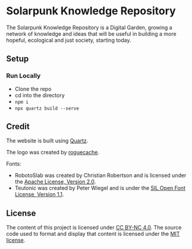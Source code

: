 # Solarpunk Knowledge Repository
The Solarpunk Knowledge Repository is a Digital Garden, growing a network of knowledge and ideas that will be useful in building a more hopeful, ecological and just society, starting today.

## Setup
### Run Locally
- Clone the repo
- cd into the directory
- `npm i`
- `npx quartz build --serve`

## Credit
The website is built using [Quartz](https://github.com/jackyzha0/quartz).

The logo was created by [roguecache](https://www.reddit.com/user/roguecache/).

Fonts:
- RobotoSlab was created by Christian Robertson and is licensed under the [Apache License, Version 2.0](https://www.apache.org/licenses/LICENSE-2.0).
- Teutonic was created by Peter Wiegel and is under the [SIL Open Font License, Version 1.1](http://scripts.sil.org/OFL).

## License
The content of this project is licensed under [CC BY-NC 4.0](https://creativecommons.org/licenses/by-nc/4.0/). The source code used to format and display that content is licensed under the [MIT license](https://github.com/qv1et/solarpunk-knowledge-repository/blob/v4/LICENSE.txt).
